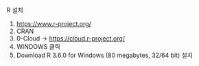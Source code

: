 R 설치

1. https://www.r-project.org/
2. CRAN
3. 0-Cloud -> https://cloud.r-project.org/
4. WINDOWS 클릭
5. Download R 3.6.0 for Windows (80 megabytes, 32/64 bit) 설치
